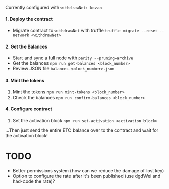 Currently configured with `withdrawNet: kovan`

#### 1. Deploy the contract

* Migrate contract to `withdrawNet` with truffle `truffle migrate --reset --network <withdrawNet>`

#### 2. Get the Balances

* Start and sync a full node with `parity --pruning=archive`
* Get the balances `npm run get-balances <block_number>`
* Review JSON file `balances-<block_number>.json`

#### 3. Mint the tokens

1. Mint the tokens `npm run mint-tokens <block_number>`
1. Check the balances `npm run confirm-balances <block_number>`

#### 4. Configure contract

1. Set the activation block `npm run set-activation <activation_block>`

...Then just send the entire ETC balance over to the contract and wait for the activation block!

# TODO

* Better permissions system (how can we reduce the damage of lost key)
* Option to configure the rate after it's been published (use dgdWei and had-code the rate)?

